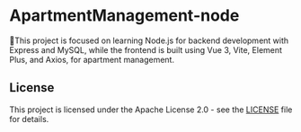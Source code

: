 # ApartmentManagement-node
🚀This project is focused on learning Node.js for backend development with Express and MySQL, while the frontend is built using Vue 3, Vite, Element Plus, and Axios, for apartment management. 

## License
This project is licensed under the Apache License 2.0 - see the [LICENSE](./LICENSE) file for details.

